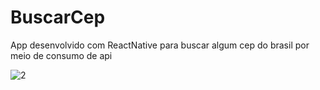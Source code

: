 # BuscarCep
App desenvolvido com ReactNative para buscar algum cep do brasil por meio de consumo de api


![2](https://user-images.githubusercontent.com/99923982/202728640-a915dc8b-9b26-4c7e-a06d-3ec3dcbbe197.png)
